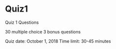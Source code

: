 # Quiz1
Quiz 1 Questions

30 multiple choice
3 bonus questions

Quiz date: October 1, 2018
Time limit: 30-45 minutes
